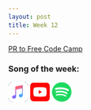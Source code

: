```yaml
---
layout: post
title: Week 12
---
```


[PR to Free Code Camp](https://github.com/freeCodeCamp/freeCodeCamp/pull/35860)

### Song of the week:

<a href="https://itunes.apple.com/us/album/who-will-survive-in-america/403837134?i=403837600"><img src="../images/Apple_Music_Icon.png" style="height:40px; width:40px;"/></a> <a href="https://www.youtube.com/watch?v=1nawiZsuFI8"><img src="../images/youtube_social_squircle_red.png" style="height:40px; width:40px;"/></a> <a href="https://open.spotify.com/track/2Im64pIz6m0EJKdUe6eZ8r?si=VndRpRU4RmWYwIp1k22j9g"><img src="../images/Spotify_Icon_RGB_Green.png" style="height:40px; width:40px;"/></a>